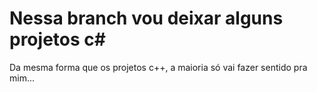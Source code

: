 # Nessa branch vou deixar alguns projetos c#

Da mesma forma que os projetos c++, a maioria só vai fazer sentido pra mim...